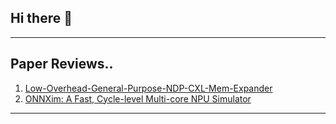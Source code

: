 ## Hi there 👋
---
## Paper Reviews..
1. [Low-Overhead-General-Purpose-NDP-CXL-Mem-Expander](https://junhyeongs.notion.site/Low-Overhead-General-Purpose-NDP-CXL-Mem-Expander-2ff1fc60c9ae4a3189789d8f69faf19e)
2. [ONNXim: A Fast, Cycle-level Multi-core NPU Simulator](https://junhyeongs.notion.site/ONNXim-A-Fast-Cycle-level-Multi-core-NPU-Simulator-bcf3ac65419a452e9acad560ff71bf39?pvs=25)
---


<!--
**20190511/20190511** is a ✨ _special_ ✨ repository because its `README.md` (this file) appears on your GitHub profile.
- 🔭 I’m currently Searching and Learning on HW-SW Co-Optimizaing Technic
-->
